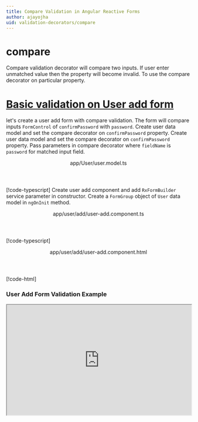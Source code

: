 ```yaml
---
title: Compare Validation in Angular Reactive Forms
author: ajayojha
uid: validation-decorators/compare
---
```

# compare
Compare validation decorator will compare two inputs. If user enter unmatched value then the property will become invalid. To use the compare decorator on particular property.
 
# [Basic validation on User add form  ](#tab/basic-validation-on-User-add-form)
let's create a user add form with compare validation. The form will compare inputs `FormControl` of `confirmPassword` with `password`. 
Create user data model and set the compare decorator on `confirmPassword` property.
Create user data model and set the compare decorator on `confirmPassword` property.
Pass parameters in compare decorator where `fieldName` is `password` for matched input field.
<header class="header-tab-title">app/User/user.model.ts</header>

[!code-typescript[](../../examples/reactive-form-validators/compare/rxweb-compare-validation-add-angular-reactive-form/src/app/user/user.model.ts?highlight=5)]
Create user add component and add `RxFormBuilder` service parameter in constructor. Create a `FormGroup` object of `User` data model in `ngOnInit` method.
<header class="header-tab-title">app/user/add/user-add.component.ts</header>

[!code-typescript[](../../examples/reactive-form-validators/compare/rxweb-compare-validation-add-angular-reactive-form/src/app/user/add/user-add.component.ts?highlight=17,21-22)]
<header class="header-tab-title">app/user/add/user-add.component.html</header>

[!code-html[](../../examples/reactive-form-validators/compare/rxweb-compare-validation-add-angular-reactive-form/src/app/user/add/user-add.component.html)]

<h3>User Add Form Validation Example</h3>
<iframe src="https://stackblitz.com/edit/rxweb-compare-validation-add-angular-reactive-form?embed=1&file=src/styles.css&hideExplorer=1&hideNavigation=1&view=preview" width="100%" height="300">

# [Basic validation on User edit  form](#tab/basic-validation-on-User-edit-form)
let's create a user edit form with compare validation. The form will compare inputs `FormControl` of `confirmPassword` with `password`. 
Create user data model and set the compare decorator on `confirmPassword` property.
Create user data model and set the compare decorator on `confirmPassword` property.
Pass parameters in compare decorator where `fieldName` is `password` for matched input field.
<header class="header-tab-title">app/User/user.model.ts</header>

[!code-typescript[](../../examples/reactive-form-validators/compare/rxweb-compare-validation-edit-angular-reactive-form/src/app/user/user.model.ts?highlight=5)]
Create user edit component and add `RxFormBuilder` and `HttpClient` service parameter  in constructor. On `ngOnInit` method get request method for getting data from json or server and that data pass in `this.formBuilder.formGroup<User>(User,user)`
<header class="header-tab-title">app/user/edit/user-edit.component.ts</header>

[!code-typescript[](../../examples/reactive-form-validators/compare/rxweb-compare-validation-edit-angular-reactive-form/src/app/user/edit/user-edit.component.ts?highlight=17,21-22)]
<header class="header-tab-title">app/user/edit/user-edit.component.html</header>

[!code-html[](../../examples/reactive-form-validators/compare/rxweb-compare-validation-edit-angular-reactive-form/src/app/user/edit/user-edit.component.html)]

<h3>User Edit Form Validation Example</h3>
<iframe src="https://stackblitz.com/edit/rxweb-compare-validation-edit-angular-reactive-form?embed=1&file=src/styles.css&hideExplorer=1&hideNavigation=1&view=preview" width="100%" height="300">

---

# CompareConfig 
Below options are use in the `@compare()` decorator. If needed then use the below options.


|Option | Description |
|--- | ---- |
|[fieldName](#fieldname) | Current property is matched with the particular property. so we need to pass particular property name. |
|[message](#message) | To override the global configuration message and show the custom message on particular control property. |

## fieldName 
Type :  `string` 

Current property is matched with the particular property. so we need to pass particular property name.
 
<header class="header-title">user.model.ts (User class property)</header>

[!code-typescript[](../../examples/reactive-form-validators/compare/complete-rxweb-compare-validation-add-angular-reactive-form/src/app/user/user.model.ts#L7-L8)]

## message 
Type :  `string` 

To override the global configuration message and show the custom message on particular control property.
 
<header class="header-title">user.model.ts (User class property)</header>

[!code-typescript[](../../examples/reactive-form-validators/compare/complete-rxweb-compare-validation-add-angular-reactive-form/src/app/user/user.model.ts#L7-L8)]


# compare Validation Complete Example
# [User Model](#tab/complete-user)
<header class="header-tab-title">app/user/user.model.ts</header>

[!code-typescript[](../../examples/reactive-form-validators/compare/complete-rxweb-compare-validation-add-angular-reactive-form/src/app/user/user.model.ts)]

# [Address Info Add Component](#tab/complete-user-add-component)
<header class="header-tab-title">app/user/add/user-add.component.ts</header>

[!code-typescript[](../../examples/reactive-form-validators/compare/complete-rxweb-compare-validation-add-angular-reactive-form/src/app/user/add/user-add.component.ts)]

# [Address Info Add Html Component](#tab/complete-user-add-html-component)
<header class="header-tab-title">app/user/add/user-add.component.html</header>

[!code-html[](../../examples/reactive-form-validators/compare/complete-rxweb-compare-validation-add-angular-reactive-form/src/app/user/add/user-add.component.html)]

# [Working Example](#tab/complete-working-example)
<iframe src="https://stackblitz.com/edit/complete-rxweb-compare-validation-add-angular-reactive-form?embed=1&file=src/app/address-info/address&hideNavigation=1&view=preview" width="100%" height="500">

---

# Dynamic compare Validation Complete Example
# [User Model](#tab/dynamic-user)
<header class="header-tab-title">app/user/user.model.ts</header>

[!code-typescript[](../../examples/reactive-form-validators/compare/dynamic-rxweb-compare-validation-add-angular-reactive-form/src/app/user/user.model.ts)]

# [Address Info Add Component](#tab/dynamic-user-add-component)
<header class="header-tab-title">app/user/add/user-add.component.ts</header>

[!code-typescript[](../../examples/reactive-form-validators/compare/dynamic-rxweb-compare-validation-add-angular-reactive-form/src/app/user/add/user-add.component.ts)]

# [Address Info Add Html Component](#tab/dynamic-user-add-html-component)
<header class="header-tab-title">app/user/add/user-add.component.html</header>

[!code-html[](../../examples/reactive-form-validators/compare/dynamic-rxweb-compare-validation-add-angular-reactive-form/src/app/user/add/user-add.component.html)]

# [Working Example](#tab/dynamic-working-example)
<iframe src="https://stackblitz.com/edit/dynamic-rxweb-compare-validation-add-angular-reactive-form?embed=1&file=src/app/address-info/address&hideNavigation=1&view=preview" width="100%" height="500">

---





